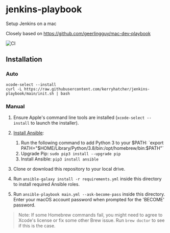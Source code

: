 # jenkins-playbook

Setup Jenkins on a mac

Closely based on https://github.com/geerlingguy/mac-dev-playbook


![CI](https://github.com/kerryhatcher/jenkins-playbook/actions/workflows/ci.yml/badge.svg?branch=main)


## Installation

### Auto 

```
xcode-select --install
curl -L https://raw.githubusercontent.com/kerryhatcher/jenkins-playbook/main/init.sh | bash

```

### Manual


  1. Ensure Apple's command line tools are installed (`xcode-select --install` to launch the installer).
  2. [Install Ansible](https://docs.ansible.com/ansible/latest/installation_guide/index.html):

     1. Run the following command to add Python 3 to your $PATH: `export PATH="$HOME/Library/Python/3.8/bin:/opt/homebrew/bin:$PATH"`
     2. Upgrade Pip: `sudo pip3 install --upgrade pip`
     3. Install Ansible: `pip3 install ansible`

  3. Clone or download this repository to your local drive.
  4. Run `ansible-galaxy install -r requirements.yml` inside this directory to install required Ansible roles.
  5. Run `ansible-playbook main.yml --ask-become-pass` inside this directory. Enter your macOS account password when prompted for the 'BECOME' password.

> Note: If some Homebrew commands fail, you might need to agree to Xcode's license or fix some other Brew issue. Run `brew doctor` to see if this is the case.